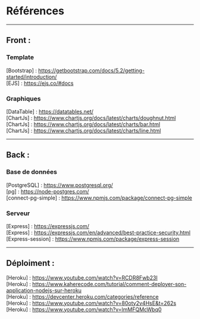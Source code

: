 # Références

---

## Front :

### Template
[Bootstrap] : https://getbootstrap.com/docs/5.2/getting-started/introduction/     
[EJS] : https://ejs.co/#docs  

### Graphiques
[DataTable] : https://datatables.net/  
[ChartJs] : https://www.chartjs.org/docs/latest/charts/doughnut.html  
[ChartJs] : https://www.chartjs.org/docs/latest/charts/bar.html  
[ChartJs] : https://www.chartjs.org/docs/latest/charts/line.html  

---

## Back :

### Base de données
[PostgreSQL] : https://www.postgresql.org/  
[pg] : https://node-postgres.com/  
[connect-pg-simple] : https://www.npmjs.com/package/connect-pg-simple    

### Serveur
[Express] : https://expressjs.com/  
[Express] : https://expressjs.com/en/advanced/best-practice-security.html  
[Express-session] : https://www.npmjs.com/package/express-session  

---

## Déploiment :
[Heroku] : https://www.youtube.com/watch?v=RCDR8Fwb23I  
[Heroku] : https://www.kaherecode.com/tutorial/comment-deployer-son-application-nodejs-sur-heroku  
[Heroku] : https://devcenter.heroku.com/categories/reference  
[Heroku] : https://www.youtube.com/watch?v=80oty2v4HsE&t=262s  
[Heroku] : https://www.youtube.com/watch?v=lmMFQMcWbq0  